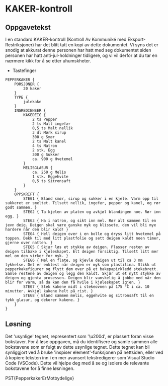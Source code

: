 # KAKER-kontroll

## Oppgavetekst
I en standard KAKER-kontroll (Kontroll Av Kommuniké med Eksport-Restriksjoner) har det blitt tatt en kopi av dette dokumentet. Vi syns det er snodig at akkurat denne personen har hatt med seg dokumentet siden personen har hatt anti-jul-holdninger tidligere, og vi vil derfor at du tar en nærmere kikk for å se etter uhumskheter.

- Tastefinger
```
PE‍PPERKAKER {
    POR‍SJONER {
        20 kaker
    }
    ‍TYPE ‍{
        julekake
    }
    INGREDIENSER {
        KAKEDEIG {
            2 ts ‍Pepper
            2 ts Malt ing‍efær
            0,5 ts Malt nellik
            3 dl Mørk siru‍p
            300 g Smør
            2 ts Malt kanel
            4 ts Natron
            2 stk. Egg
            300 g Sukker
            ca. 900 g Hvetemel
        }
        MELISGLASUR {
            ca. 250 g Melis
            1 stk. Eggehvite
            0,5 ts Sitronsaft
        }
    }
    OPPSKRIFT {
        STEG1 { Bland smør, siru‍p og sukker i en kjele. Varm opp til sukkeret er sm‍eltet. Tilsett nellik, ingefæ‍r, pepper og kanel, og rør godt sammen. }
        STEG2 { Ta ‍kjelen av platen og avkjøl bl‍andingen noe. Rør inn egg. }
        STEG3 { Ha i natron, og si‍kt inn mel. Rør alt sammen til ‍en jevn deig. Deigen skal væ‍re ganske myk og klissete, den vil bli mye hardere når den blir kald! }
        STEG4 { Hell deigen over i en bolle og dryss litt hvetemel på toppen. Dekk til med litt plastfolie og sett deigen kaldt noen timer, gjerne over natten. }
        STEG5 { Skjær løs et stykke av deigen. Plasser resten av deigen tilbake i kjøleskapet. ‍Elt deigen forsiktig. Tilsett litt me‍r mel om den virker for myk. }
        STEG6 { ‍Mel en flate, ‍og kjevle deigen ut til ca 3 mm tykkelse. Det er enklest når deigen er myk som plas‍tilina. Stikk ut pepperkakefigurer og flytt dem over på et ‍bakepapirkledd stekebrett. Samle restene av deigen og legg den kaldt. Skjær ut et n‍ytt stykke av ‍deigen og gjenta prosessen. Deigen blir vanskelig å jobbe med når den blir for varm, så da kan d‍en få hvile i kjøleskapet igjen. }
        STEG7 { Stek kakene midt i stekeovnen på 175 °C i ca. 10 minutter. Avkjø‍l kakene helt på rist. }
        STEG8 { Bland sammen mel‍is, eggehvite og sitronsaft til en tykk ‍glasur, og dekorer kaken‍e. }
    ‍}
}
```
## Løsning
Det 'usynlige' tegnet, representert som '\u200d', er plassert foran visse bokstaver. For å løse oppgaven, må du identifisere og samle sammen alle bokstavene som er fulgt av dette usynlige tegnet. Dette tegnet kan bli synliggjort ved å bruke 'inspiser element'-funksjonen på nettsiden, eller ved å kopiere teksten inn i en mer avansert tekstredigerer som Visual Studio Code (VSCode). Dette vil hjelpe deg med å se og isolere de relevante bokstavene for å finne løsningen.

PST{PepperkakerErMotbydelige}
